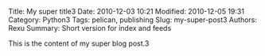 Title: My super title3
Date: 2010-12-03 10:21
Modified: 2010-12-05 19:31
Category: Python3
Tags: pelican, publishing
Slug: my-super-post3
Authors: Rexu
Summary: Short version for index and feeds

This is the content of my super blog post.3